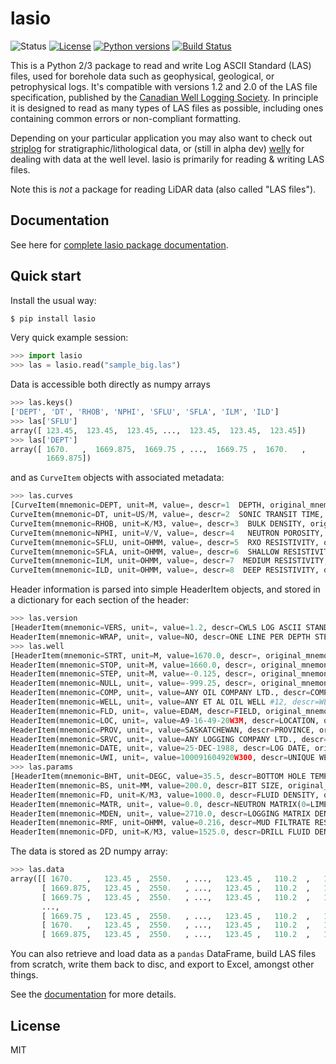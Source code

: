 # lasio

![Status](https://img.shields.io/badge/status-beta-yellow.svg)
[![License](http://img.shields.io/badge/license-MIT-blue.svg)](https://github.com/kinverarity1/lasio/blob/master/LICENSE)
[![Python versions](https://img.shields.io/pypi/pyversions/lasio.svg)](https://www.python.org/downloads/)
[![Build Status](https://travis-ci.org/kinverarity1/lasio.svg?branch=master)](https://travis-ci.org/kinverarity1/lasio)

This is a Python 2/3 package to read and write Log ASCII Standard (LAS) files, used for borehole data such as geophysical, geological, or petrophysical logs. It's compatible with versions 1.2 and 2.0 of the LAS file specification, published by the [Canadian Well Logging Society](http://www.cwls.org/las). In principle it is designed to read as many types of LAS files as possible, including ones containing common errors or non-compliant formatting.

Depending on your particular application you may also want to check out  [striplog](https://github.com/agile-geoscience/striplog) for stratigraphic/lithological data, or (still in alpha dev) [welly](https://github.com/agile-geoscience/welly) for dealing with data at the well level. lasio is primarily for reading & writing LAS files.

Note this is *not* a package for reading LiDAR data (also called "LAS files").

## Documentation

See here for [complete lasio package documentation](https://lasio.readthedocs.io/en/latest/).

## Quick start

Install the usual way:

```bash
$ pip install lasio
```

Very quick example session:

```python
>>> import lasio
>>> las = lasio.read("sample_big.las")
```

Data is accessible both directly as numpy arrays

```python
>>> las.keys()
['DEPT', 'DT', 'RHOB', 'NPHI', 'SFLU', 'SFLA', 'ILM', 'ILD']
>>> las['SFLU']
array([ 123.45,  123.45,  123.45, ...,  123.45,  123.45,  123.45])
>>> las['DEPT']
array([ 1670.   ,  1669.875,  1669.75 , ...,  1669.75 ,  1670.   ,
        1669.875])
```

and as ``CurveItem`` objects with associated metadata:

```python
>>> las.curves
[CurveItem(mnemonic=DEPT, unit=M, value=, descr=1  DEPTH, original_mnemonic=DEPT, data.shape=(29897,)), 
CurveItem(mnemonic=DT, unit=US/M, value=, descr=2  SONIC TRANSIT TIME, original_mnemonic=DT, data.shape=(29897,)), 
CurveItem(mnemonic=RHOB, unit=K/M3, value=, descr=3  BULK DENSITY, original_mnemonic=RHOB, data.shape=(29897,)), 
CurveItem(mnemonic=NPHI, unit=V/V, value=, descr=4   NEUTRON POROSITY, original_mnemonic=NPHI, data.shape=(29897,)), 
CurveItem(mnemonic=SFLU, unit=OHMM, value=, descr=5  RXO RESISTIVITY, original_mnemonic=SFLU, data.shape=(29897,)), 
CurveItem(mnemonic=SFLA, unit=OHMM, value=, descr=6  SHALLOW RESISTIVITY, original_mnemonic=SFLA, data.shape=(29897,)), 
CurveItem(mnemonic=ILM, unit=OHMM, value=, descr=7  MEDIUM RESISTIVITY, original_mnemonic=ILM, data.shape=(29897,)), 
CurveItem(mnemonic=ILD, unit=OHMM, value=, descr=8  DEEP RESISTIVITY, original_mnemonic=ILD, data.shape=(29897,))]
```

Header information is parsed into simple HeaderItem objects, and stored in a dictionary for each section of the header:

```python
>>> las.version
[HeaderItem(mnemonic=VERS, unit=, value=1.2, descr=CWLS LOG ASCII STANDARD -VERSION 1.2, original_mnemonic=VERS), 
HeaderItem(mnemonic=WRAP, unit=, value=NO, descr=ONE LINE PER DEPTH STEP, original_mnemonic=WRAP)]
>>> las.well
[HeaderItem(mnemonic=STRT, unit=M, value=1670.0, descr=, original_mnemonic=STRT), 
HeaderItem(mnemonic=STOP, unit=M, value=1660.0, descr=, original_mnemonic=STOP), 
HeaderItem(mnemonic=STEP, unit=M, value=-0.125, descr=, original_mnemonic=STEP), 
HeaderItem(mnemonic=NULL, unit=, value=-999.25, descr=, original_mnemonic=NULL), 
HeaderItem(mnemonic=COMP, unit=, value=ANY OIL COMPANY LTD., descr=COMPANY, original_mnemonic=COMP), 
HeaderItem(mnemonic=WELL, unit=, value=ANY ET AL OIL WELL #12, descr=WELL, original_mnemonic=WELL), 
HeaderItem(mnemonic=FLD, unit=, value=EDAM, descr=FIELD, original_mnemonic=FLD), 
HeaderItem(mnemonic=LOC, unit=, value=A9-16-49-20W3M, descr=LOCATION, original_mnemonic=LOC), 
HeaderItem(mnemonic=PROV, unit=, value=SASKATCHEWAN, descr=PROVINCE, original_mnemonic=PROV), 
HeaderItem(mnemonic=SRVC, unit=, value=ANY LOGGING COMPANY LTD., descr=SERVICE COMPANY, original_mnemonic=SRVC), 
HeaderItem(mnemonic=DATE, unit=, value=25-DEC-1988, descr=LOG DATE, original_mnemonic=DATE), 
HeaderItem(mnemonic=UWI, unit=, value=100091604920W300, descr=UNIQUE WELL ID, original_mnemonic=UWI)]
>>> las.params
[HeaderItem(mnemonic=BHT, unit=DEGC, value=35.5, descr=BOTTOM HOLE TEMPERATURE, original_mnemonic=BHT), 
HeaderItem(mnemonic=BS, unit=MM, value=200.0, descr=BIT SIZE, original_mnemonic=BS), 
HeaderItem(mnemonic=FD, unit=K/M3, value=1000.0, descr=FLUID DENSITY, original_mnemonic=FD), 
HeaderItem(mnemonic=MATR, unit=, value=0.0, descr=NEUTRON MATRIX(0=LIME,1=SAND,2=DOLO), original_mnemonic=MATR), 
HeaderItem(mnemonic=MDEN, unit=, value=2710.0, descr=LOGGING MATRIX DENSITY, original_mnemonic=MDEN), 
HeaderItem(mnemonic=RMF, unit=OHMM, value=0.216, descr=MUD FILTRATE RESISTIVITY, original_mnemonic=RMF), 
HeaderItem(mnemonic=DFD, unit=K/M3, value=1525.0, descr=DRILL FLUID DENSITY, original_mnemonic=DFD)]
```

The data is stored as 2D numpy array:

```python
>>> las.data
array([[ 1670.   ,   123.45 ,  2550.   , ...,   123.45 ,   110.2  ,   105.6  ],
       [ 1669.875,   123.45 ,  2550.   , ...,   123.45 ,   110.2  ,   105.6  ],
       [ 1669.75 ,   123.45 ,  2550.   , ...,   123.45 ,   110.2  ,   105.6  ],
       ...,
       [ 1669.75 ,   123.45 ,  2550.   , ...,   123.45 ,   110.2  ,   105.6  ],
       [ 1670.   ,   123.45 ,  2550.   , ...,   123.45 ,   110.2  ,   105.6  ],
       [ 1669.875,   123.45 ,  2550.   , ...,   123.45 ,   110.2  ,   105.6  ]])
```

You can also retrieve and load data as a ``pandas`` DataFrame, build LAS files from scratch, 
write them back to disc, and export to Excel, amongst other things.

See the [documentation](https://lasio.readthedocs.io/en/latest/) for more details.

## License

MIT